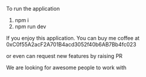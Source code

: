 To run the application
1. npm i
2. npm run dev

If you enjoy this application. You can buy me coffee at
0xC0f55A2acF2A701B4acd3052f40b6AB7Bb4fc023

or even can request new features by raising PR

We are looking for awesome people to work with
